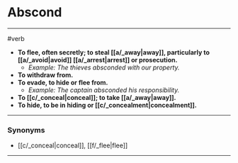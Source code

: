 # Abscond
---
#verb
- **To flee, often secretly; to steal [[a/_away|away]], particularly to [[a/_avoid|avoid]] [[a/_arrest|arrest]] or prosecution.**
	- _Example: The thieves absconded with our property._
- **To withdraw from.**
- **To evade, to hide or flee from.**
	- _Example: The captain absconded his responsibility._
- **To [[c/_conceal|conceal]]; to take [[a/_away|away]].**
- **To hide, to be in hiding or [[c/_concealment|concealment]].**
---
### Synonyms
- [[c/_conceal|conceal]], [[f/_flee|flee]]
---

